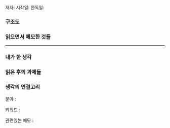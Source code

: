 저자:
시작일:
완독일:

### 구조도


### 읽으면서 메모한 것들



---
### 내가 한 생각


### 읽은 후의 과제들


### 생각의 연결고리
분야 : 

키워드 : 

관련있는 메모 : 